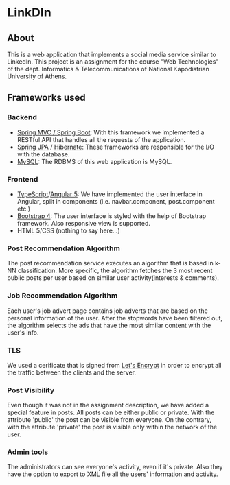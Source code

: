 # LinkDIn

## About
This is a web application that implements a social media service similar to LinkedIn. This project is an assignment for the course "Web Technologies" of the dept. Informatics & Telecommunications of National Kapodistrian University of Athens.

## Frameworks used

### Backend

* [Spring MVC / Spring Boot](https://spring.io/): With this framework we implemented a RESTful API that handles all the requests of the application.
* [Spring JPA](https://spring.io/projects/spring-data-jpa) / [Hibernate](https://hibernate.org/): These frameworks are responsible for the I/O with the database.
* [MySQL](https://www.mysql.com/): The RDBMS of this web application is MySQL.

### Frontend
* [TypeScript](https://www.typescriptlang.org/)/[Angular  5](https://angular.io/): We have implemented the user interface in Angular, split in components (i.e. navbar.component, post.component etc.) 
* [Bootstrap 4](http://getbootstrap.com/): The user interface is styled with the help of Bootstrap framework. Also responsive view is supported.
* HTML 5/CSS (nothing to say here...)

### Post Recommendation Algorithm

The post recommendation service executes an algorithm that is based in k-NN classification. More specific, the algorithm fetches the 3 most recent public posts per user based on similar user activity(interests & comments).

### Job Recommendation Algorithm

Each user's job advert page contains job adverts that are based on the personal information of the user. After the stopwords have been filtered out, the algorithm selects the ads that have the most similar content with the user's info.

### TLS
We used a cerificate that is signed from [Let's Encrypt]() in order to encrypt all the traffic between the clients and the server.

### Post Visibility
Even though it was not in the assignment description, we have added a special feature in posts. All posts can be either public or private. With the attribute 'public' the post can be visible from everyone. On the contrary, with the attribute 'private' the post is visible only within the network of the user.

### Admin tools
The administrators can see everyone's activity, even if it's private. Also they have the option to export to XML file all the users' information and activity.
